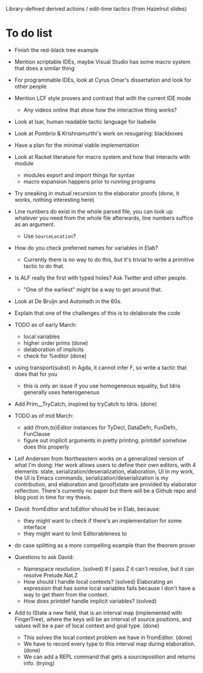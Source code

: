 Library-defined derived actions / edit-time tactics (from Hazelnut slides)

# To do list

* Finish the red-black tree example
* Mention scriptable IDEs, maybe Visual Studio has some macro system that does a similar thing
* For programmable IDEs, look at Cyrus Omar's dissertation and look for other people
* Mention LCF style provers and contrast that with the current IDE mode
  * Any videos online that show how the interactive thing works?
* Look at Isar, human readable tactic language for Isabelle
* Look at Pombrio & Krishnamurthi's work on resugaring: blackboxes

* Have a plan for the minimal viable implementation

* Look at Racket literature for macro system and how that interacts with module
  * modules export and import things for syntax
  * macro expansion happens prior to running programs

* Try sneaking in mutual recursion to the elaborator proofs (done, it works, nothing interesting here)

* Line numbers do exist in the whole parsed file, you can look up whatever you
  need from the whole file afterwards, line numbers suffice as an argument.
   * Use `SourceLocation`?

* How do you check preferred names for variables in Elab?
  * Currently there is no way to do this, but it's trivial to write
    a primitive tactic to do that.

* Is ALF really the first with typed holes? Ask Twitter and other people.
  * "One of the earliest" might be a way to get around that.
* Look at De Bruijn and Automath in the 60s.

* Explain that one of the challenges of this is to delaborate the code

* TODO as of early March:
  - local variables
  - higher order prims (done)
  - delaboration of implicits
  - check for %editor (done)

* using transport(subst) in Agda, it cannot infer F, so write a tactic that does that for you
  * this is only an issue if you use homogeneous equality, but Idris generally uses heterogeneous

* Add Prim__TryCatch, inspired by tryCatch to Idris. (done)

* TODO as of mid March:
  * add {from,to}Editor instances for TyDecl, DataDefn, FunDefn, FunClause
  * figure out implicit arguments in pretty printing. printdef somehow does this properly

* Leif Andersen from Northeastern works on a generalized version of what I'm doing:
  Her work allows users to define their own editors, with 4 elements: state, serialization/deserialization, elaboration, UI
  In my work, the UI is Emacs commands, serialization/deserialization is my contribution,
  and elaboration and (proof)state are provided by elaborator reflection.
  There's currently no paper but there will be a Github repo and blog post in time for my thesis.

* David: fromEditor and toEditor should be in Elab, because:
  * they might want to check if there's an implementation for some interface
  * they might want to limit Editorableness to

* do case splitting as a more compelling example than the theorem prover

* Questions to ask David:
  * Namespace resolution. (solved)
    If I pass Z it can't resolve, but it can resolve Prelude.Nat.Z
  * How should I handle local contexts? (solved)
    Elaborating an expression that has some local variables fails because I don't have a way to get them from the context.
  * How does printdef handle implicit variables? (solved)

* Add to IState a new field, that is an interval map (implemented with FingerTree),
  where the keys will be an interval of source positions, and values will be
  a pair of local context and goal type. (done)
  * This solves the local context problem we have in fromEditor. (done)
  * We have to record every type to this interval map during elaboration. (done)
  * We can add a REPL command that gets a sourceposition and returns info. (trying)
